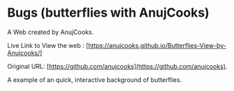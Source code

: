 # Bugs (butterflies with AnujCooks)

A Web created by AnujCooks.

Live Link to View the web : [https://anujcooks.github.io/Butterflies-View-by-Anujcooks/]

Original URL: [https://github.com/anujcooks](https://github.com/anujcooks).

A example of an quick, interactive background of butterflies.
